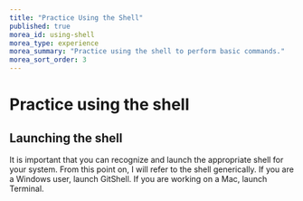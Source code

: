```yaml
---
title: "Practice Using the Shell"
published: true
morea_id: using-shell
morea_type: experience
morea_summary: "Practice using the shell to perform basic commands."
morea_sort_order: 3
---
```


# Practice using the shell

## Launching the shell
It is important that you can recognize and launch the appropriate shell for your system. From this point on, I will refer to the shell generically.  If you are a Windows user, launch GitShell.  If you are working on a Mac, launch Terminal.

